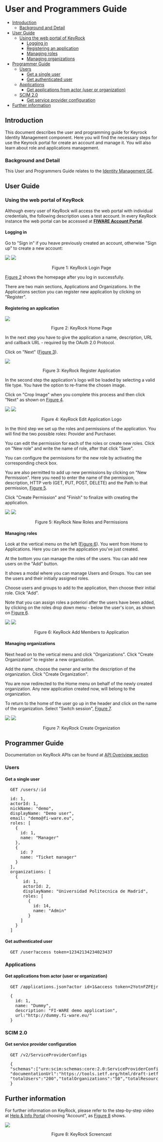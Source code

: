# User and Programmers Guide

- [Introduction](#introduction)
    - [Background and Detail](#background-and-detail)
- [User Guide](#user-guide)
    - [Using the web portal of KeyRock](#using-the-web-portal-of-keyrock)
        - [Logging in](#logging-in)
        - [Registering an application](#registering-an-application)
        - [Managing roles](#managing-roles)
        - [Managing organizations](#managing-organizations)
- [Programmer Guide](#programmer-guide)
    - [Users](#users)
        - [Get a single user](#get-a-single-user)
        - [Get authenticated user](#get-authenticated-user)
    - [Applications](#applications)
        - [Get applications from actor (user or organization)](#get-applications-from-actor-user-or-organization)
    - [SCIM 2.0](#scim-20)
        - [Get service provider configuration](#get-service-provider-configuration)
- [Further information](#further-information)

## Introduction

This document describes the user and programming guide for Keyrock Identity Management component. Here you will find the necessary steps for use the Keyrock portal for create an account and manage it. You will also learn about role and applications management.

### Background and Detail

This User and Programmers Guide relates to the [Identity Management GE](https://forge.fi-ware.org/plugins/mediawiki/wiki/fiware/index.php/Identity_Management_Generic_Enabler_API_Specification).


## User Guide

### Using the web portal of KeyRock

Although every user of KeyRock will access the web portal with individual credentials, the following description uses a test account. In every KeyRock instance the web portal can be accessed at [**FIWARE Account Portal**](https://account.lab.fiware.org/).

#### Logging in

Go to "Sign in" if you heave previously created an account, otherwise "Sign up" to create a new account: 

<a name="def-fig1"></a>
![](https://raw.githubusercontent.com/ging/fi-ware-idm/master/doc/resources/KeyRock.png)
![](https://raw.githubusercontent.com/ging/fi-ware-idm/master/doc/resources/KeyRock_signup.png)
<p align="center">Figure 1: KeyRock Login Page</p>

[Figure 2](#def-fig2) shows the homepage after you log in successfully. 

There are two main sections, Applications and Organizations. 
In the Applications section you can register new application by clicking on "Register".

#### Registering an application

<a name="def-fig2"></a>
![](https://raw.githubusercontent.com/ging/fi-ware-idm/master/doc/resources/KeyRock_homepage.png)
<p align="center">Figure 2: KeyRock Home Page</p>

In the next step you have to give the application a name, description, URL and callback URL - required by the OAuth 2.0 Protocol. 

Click on "Next" ([Figure 3](#def-fig3)).

<a name="def-fig3"></a>
![](https://raw.githubusercontent.com/ging/fi-ware-idm/master/doc/resources/KeyRock_register_app.png)
<p align="center">Figure 3: KeyRock Register Application</p>

In the second step the application's logo will be loaded by selecting a valid file type. You have the option to re-frame the chosen image. 

Click on "Crop Image" when you complete this process and then click "Next" as shown on [Figure 4](#def-fig4). 

<a name="def-fig4"></a>
![](https://raw.githubusercontent.com/ging/fi-ware-idm/master/doc/resources/KeyRock_upload_logo.png)
![](https://raw.githubusercontent.com/ging/fi-ware-idm/master/doc/resources/KeyRock_reframe_logo.png)
<p align="center">Figure 4: KeyRock Edit Application Logo</p>

In the third step we set up the roles and permissions of the application. You will find the two possible roles: Provider and Purchaser.

You can edit the permission for each of the roles or create new roles. Click on "New role" and write the name of role, after that click "Save".

You can configure the permissions for the new role by activating the corresponding check box. 

You are also permitted to add up new permissions by clicking on "New Permission". Here you need to enter the name of the permission, description, HTTP verb (GET, PUT, POST, DELETE) and the Path to that permission, [Figure 5](#def-fig5). 

Click "Create Permission" and "Finish" to finalize with creating the application. 

<a name="def-fig5"></a>
![](https://raw.githubusercontent.com/ging/fi-ware-idm/master/doc/resources/KeyRock_new_role.png)
![](https://raw.githubusercontent.com/ging/fi-ware-idm/master/doc/resources/KeyRock_new_permission.png)
<p align="center">Figure 5: KeyRock New Roles and Permissions</p>

#### Managing roles

Look at the vertical menu on the left ([Figure 6](#def-fig6)). You went from Home to Applications. Here you can see the application you've just created. 

At the bottom you can manage the roles of the users. You can add new users on the "Add" button. 

It shows a modal where you can manage Users and Groups. You can see the users and their initially assigned roles.

Choose users and groups to add to the application, then choose their initial role. Click "Add". 

Note that you can assign roles a poteriori after the users have been added, by clicking on the roles drop down menu - below the user's icon, as shown on [Figure 6](#def-fig6).

<a name="def-fig6"></a>
![](https://raw.githubusercontent.com/ging/fi-ware-idm/master/doc/resources/KeyRock_application_summary.png)
![](https://raw.githubusercontent.com/ging/fi-ware-idm/master/doc/resources/KeyRock_add_members.png)
<p align="center">Figure 6: KeyRock Add Members to Application</p>

#### Managing organizations

Next head on to the vertical menu and click "Organizations". Click "Create Organization" to register a new organization.

Add the name, choose the owner and write the description of the organization. Click "Create Organization". 

You are now redirected to the Home menu on behalf of the newly created organization. Any new application created now, will belong to the organization.

To return to the home of the user go up in the header and click on the name of the organization. Select "Switch session", [Figure 7](#def-fig7).

<a name="def-fig7"></a>
![](https://raw.githubusercontent.com/ging/fi-ware-idm/master/doc/resources/KeyRock_create_organization.png)
![](https://raw.githubusercontent.com/ging/fi-ware-idm/master/doc/resources/KeyRock_switch_session.png)
<p align="center">Figure 7: KeyRock Create Organization</p>

## Programmer Guide

Documentation on KeyRock APIs can be found at [API Overiview section](https://github.com/ging/fi-ware-idm#api-overview)

### Users

#### Get a single user

<pre>
  GET /users/:id
</pre>

<pre>
  id: 1,
  actorId: 1,
  nickName: "demo",
  displayName: "Demo user",
  email: "demo@fi-ware.eu",
  roles: [
    {
      id: 1,
      name: "Manager"
    },
    {
      id: 7
      name: "Ticket manager"
    }
  ],
  organizations: [
    {
       id: 1,
       actorId: 2,
       displayName: "Universidad Politecnica de Madrid",
       roles: [
         {
           id: 14,
           name: "Admin"
         }
      ]
    }
  ]
</pre>

#### Get authenticated user

<pre>
  GET /user?access_token=12342134234023437
</pre>

### Applications

#### Get applications from actor (user or organization)

<pre>
  GET /applications.json?actor_id=1&access_token=2YotnFZFEjr1zCsicMWpAA
</pre>

<pre>
  {
    id: 1,
    name: "Dummy",
    description: "FI-WARE demo application",
    url:"http://dummy.fi-ware.eu/"
  }
</pre>

### SCIM 2.0

#### Get service provider configuration

<pre>
  GET /v2/ServiceProviderConfigs
</pre>

<pre>
  {
  "schemas":["urn:scim:schemas:core:2.0:ServiceProviderConfig"],
  "documentationUrl":"https://tools.ietf.org/html/draft-ietf-scim-core-schema-02",
  "totalUsers":"200","totalOrganizations":"50","totalResources":"250"
  }
</pre>

## Further information

For further information on KeyRock, please refer to the step-by-step video at [Help & Info Portal](http://help.lab.fiware.org/) choosing "Account", as [Figure 8](#def-fig8) shows.

<a name="def-fig8"></a>
![](https://raw.githubusercontent.com/ging/fi-ware-idm/master/doc/resources/KeyRock_screencast.png)
<p align="center">Figure 8: KeyRock Screencast</p>